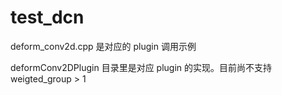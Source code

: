 # test_dcn

deform_conv2d.cpp 是对应的 plugin 调用示例

deformConv2DPlugin 目录里是对应 plugin 的实现。目前尚不支持 weigted_group > 1
